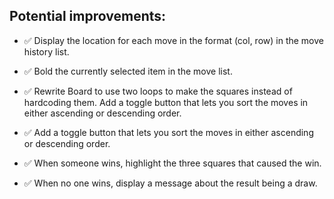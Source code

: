 ## Potential improvements:

- :white_check_mark: Display the location for each move in the format (col, row) in the move history list.

- :white_check_mark: Bold the currently selected item in the move list.

- :white_check_mark: Rewrite Board to use two loops to make the squares instead of hardcoding them.
  Add a toggle button that lets you sort the moves in either ascending or descending order.

- :white_check_mark: Add a toggle button that lets you sort the moves in either ascending or descending order.

- :white_check_mark: When someone wins, highlight the three squares that caused the win.

- :white_check_mark: When no one wins, display a message about the result being a draw.
